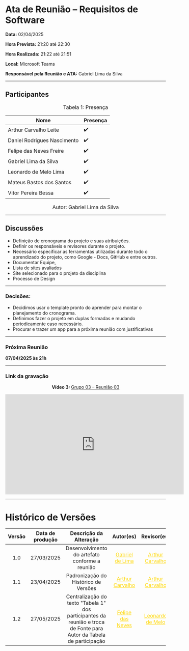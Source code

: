 # Ata de Reunião – Requisitos de Software

**Data:** 02/04/2025  

**Hora Prevista:** 21:20 até 22:30

**Hora Realizada:** 21:22 até 21:51

**Local:** Microsoft Teams  

**Responsável pela Reunião e ATA:** Gabriel Lima da Silva

---

## Participantes

<font size="3"><p style="text-align: center">Tabela 1: Presença</p></font>


| Nome            | Presença |
|-----------------|----------|
| Arthur Carvalho Leite       | ✔️    |
| Daniel Rodrigues Nascimento | ✔️    |
| Felipe das Neves Freire     | ✔️    |
| Gabriel Lima da Silva       | ✔️    |
| Leonardo de Melo Lima       | ✔️    |
| Mateus Bastos dos Santos    | ✔️    |
| Vitor Pereira Bessa         | ✔️    |


<font size="3"><p style="text-align: center">Autor: Gabriel Lima da Silva</p></font>

---
## Discussões

- Definição de cronograma do projeto e suas atribuições.
- Definir os responsáveis e revisores durante o projeto.
- Necessário especificar as ferramentas utilizadas durante todo o aprendizado do projeto, como Google - Docs, GitHub e entre outros.
- Documentar Equipe, 
- Lista de sites avaliados
- Site selecionado para o projeto da disciplina
- Processo de Design

---
### Decisões:
- Decidimos usar o template pronto do aprender para montar o planejamento do cronograma.
- Definimos fazer o projeto em duplas formadas e mudando periodicamente caso necessário.
- Procurar e trazer um app para a próxima reunião com justificativas

---
### Próxima Reunião
**07/04/2025 às 21h**

---

### Link da gravação

<div style="text-align: center;">
  <p><strong>Vídeo 3: </strong> <a href="https://youtu.be/alWoFYYuqgA"> Grupo 03 – Reunião 03</a></p>
  <iframe width="560" height="315" src="https://www.youtube.com/embed/alWoFYYuqgA" frameborder="0" allow="accelerometer; autoplay; clipboard-write; encrypted-media; gyroscope; picture-in-picture" allowfullscreen></iframe>
</div>

---

# Histórico de Versões

| Versão | Data de produção   | Descrição da Alteração                               | Autor(es)             | Revisor(es)      |Data de Revisão |
| :----: | :----------------: | :--------------------------------------------------: | :-------------------: | :-------------:  |  :-----------: |
| 1.0    | 27/03/2025 | Desenvolvimento do artefato conforme a reunião    | <a style="color:gold;" href="https://github.com/gabriel-lima258" target="_blank">Gabriel de Lima</a> | <a style="color:gold;" href="https://github.com/arthurlleite" target="_blank">Arthur Carvalho</a> | 23/04/2025|
| 1.1    | 23/04/2025 | Padronização do Histórico de Versões | <a style="color:gold;" href="https://github.com/arthurlleite" target="_blank">Arthur Carvalho</a> | <a style="color:gold;" href="https://github.com/arthurlleite" target="_blank">Arthur Carvalho</a> | 23/04/2025|
| 1.2    | 27/05/2025 | Centralização do texto "Tabela 1" dos participantes da reunião e troca de Fonte para Autor da Tabela de participação    | <a style="color:gold;" href="https://github.com/FelipeFreire-gf" target="_blank">Felipe das Neves</a> | <a style="color:gold;" href="https://github.com/leozinlima" target="_blank">Leonardo de Melo</a> | 27/05/2025|